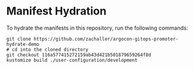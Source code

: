 # Manifest Hydration

To hydrate the manifests in this repository, run the following commands:

```shell
git clone https://github.com/zachaller/argocon-gitops-promoter-hydrate-demo
# cd into the cloned directory
git checkout 116a577415272159ab43d421b501879659264f8d
kustomize build ./user-configuration/development
```
